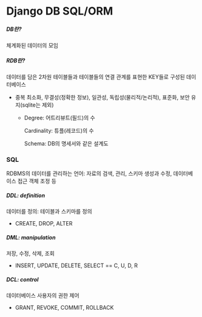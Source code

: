 # Django DB SQL/ORM



##### DB란?

체계화된 데이터의 모임



##### RDB란?

데이터를 담은 2차원 테이블들과 테이블들의 연결 관계를 표현한 KEY들로 구성된 데이터베이스

- 중복 최소화, 무결성(정확한 정보), 일관성, 독립성(물리적/논리적), 표준화, 보안 유지(sqlite는 제외)

  - Degree: 어트리뷰트(필드)의 수

    Cardinality: 튜플(레코드)의 수

    Schema: DB의 명세서와 같은 설계도



### SQL

RDBMS의 데이터를 관리하는 언어: 자료의 검색, 관리, 스키마 생성과 수정, 데이터베이스 접근 객체 조정 등



##### DDL: definition

데이터를 정의: 테이블과 스키마를 정의

- CREATE, DROP, ALTER

##### DML: manipulation

저장, 수정, 삭제, 조회

- INSERT, UPDATE, DELETE, SELECT == C, U, D, R

##### DCL: control

데이터베이스 사용자의 권한 제어

- GRANT, REVOKE, COMMIT, ROLLBACK



